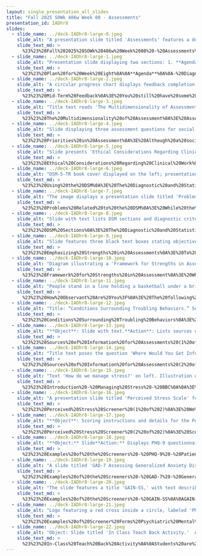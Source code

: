 ```yaml
---
layout: single_presentation_all_slides
title: "Fall 2025 SOWk 486w Week 08 - Assessments"
presentation_id: IADhr8
slides:
  - slide_name: ../deck-IADhr8-large-0.jpeg
    slide_alt: "A presentation slide titled 'Assessments' features a description: 'gathering information and formulating it into a coherent picture of the client and his or her circumstances.' Author: Jacob Campbell, Ph.D. LICSW, Heritage University, Fall 2025 SOWK 486w."
    slide_text_md: >
      %23%23%20Fall%202025%20SOWk%20486w%20Week%2008%20-%20Assessments%0A%0Atitle:%20Fall%202025%20SOWk%20486w%20Week%2008%20-%20Assessments%0Adate:%202025-10-13%2023:06:11%0Alocation:%20Heritage%20University%0Atags:%0A%20%20-%20Heritage%20University%0A%20%20-%20BASW%20Program%0A%20%20-%20SOWK%20486w%0Apresentation_video:%20%3E%0A%20%20%22%22%0Adescription:%20%3E%0A%0AWeeks%20eight%20and%20nine%20are%20both%20about%20how%20social%20workers%20conduct%20assessments.%20After%20we%20have%20started%20building%20relationships%20with%20our%20clients,%20and%20before%20we%20can%20find%20ways%20to%20support%20them,%20we%20must%20understand%20the%20real%20problem.%20We%20will%20be%20looking%20at%20how%20we%20do%20assessments.%20We%20will%20review%20examples%20of%20screening%20tools,%20talk%20about%20the%20DSM-5%20and%20its%20uses.%20Students%20will%20also%20engage%20in%20their%20student%20teach%20back%20activity.%20Class%20time%20will%20be%20cut%20in%20about%20half,%20as%20I%20have%20to%20travel%20to%20Vancouver%20for%20a%20conference%20after%20the%20session.%20The%20agenda%20for%20class%20includes:%0A%0A-%20Diagnostic%20Assessments%0A-%20Assessing%20for%20client%20needs%0A-%20Screening%20Tools%0A-%20Teach%20Back%20Activities%0A%0ALearning%20objectives%20this%20week%20include:%0A%0A-%20Identify%20ethical%20and%20professional%20considerations%20when%20using%20diagnostic%20tools%20and%20clinical%20terminology%20as%20BSW-level%20practitioners.%20%20%0A-%20Apply%20strengths-based%20and%20person-in-environment%20frameworks%20to%20assessment%20practices.%20%20%0A-%20Evaluate%20common%20screening%20tools%20for%20their%20relevance%20and%20utility%20in%20social%20work%20practice.%0A%0A
  - slide_name: ../deck-IADhr8-large-1.jpeg
    slide_alt: "Presentation slide displaying two sections: 1. **Agenda**:    - Topics: Diagnostic Assessments, Assessing for client needs, Screening Tools, Teach Back Activities.2. **Learning Objectives**:   - Identify ethical considerations for diagnostic tools.   - Apply strengths-based frameworks.   - Evaluate screening tools’ relevance. Footer text: 'Jacob Campbell, Ph.D. LICSW, Heritage University, Fall 2025 SOWK 486w.'"
    slide_text_md: >
      %23%23%20Plan%20for%20Week%20Eight%0A%0A**Agenda**%0A%0A-%20Diagnostic%20Assessments%0A-%20Assessing%20for%20client%20needs%0A-%20Screening%20Tools%0A-%20Teach%20Back%20Activities%0A%0A**Learning%20Objectives**%0A%0A-%20Identify%20ethical%20and%20professional%20considerations%20when%20using%20diagnostic%20tools%20and%20clinical%20terminology%20as%20BSW-level%20practitioners.%20%20%0A-%20Apply%20strengths-based%20and%20person-in-environment%20frameworks%20to%20assessment%20practices.%20%20%0A-%20Evaluate%20common%20screening%20tools%20for%20their%20relevance%20and%20utility%20in%20social%20work%20practice.%0A%0A
  - slide_name: ../deck-IADhr8-large-2.jpeg
    slide_alt: "A circular progress chart displays feedback completion status. Two segments are completed, sixteen remain. Header reads 'Mid-Term Feedback,' urging submission. Footer includes presenter details and course information."
    slide_text_md: >
      %23%23%20Mid-Term%20Feedback%0A%3E%20You%20still%20have%20some%20time,%20but%20I'd%20really%20like%20the%20feedback.%0A%0A2%20have%20completed%20it%0A16%20haven't%20completed%20it%20so%20far...%0A%0A
  - slide_name: ../deck-IADhr8-large-3.jpeg
    slide_alt: "Title text reads 'The Multidimensionality of Assessment.' The slide features a three-tiered list: 'Complex Interplay,' 'Complex Social Institutions,' 'Person's Functioning.' On the right, an image of an intricate, sprawling labyrinth under a dark sky. Jacob Campbell, Ph.D. LICSW  Heritage University  Fall 2025 SOWK 486w  (Hepworth et al., 2017)"
    slide_text_md: >
      %23%23%20The%20Multidimensionality%20of%20Assessment%0A%3E%20Assessments%20give%20a%20social%20worker%20the%20ability%20to%20%22gathering%20information%20and%20formulating%20it%20into%20a%20coherent%20picture%20of%20the%20client%20and%20his%20or%20her%20circumstances%22%20(p.%20187)%0A%0A%3E%20When%20we%20are%20thinking%20about%20assessments,%20we%20generally%20think%20about%20them%20as%20being%20multidimensional.%0A%0A*%20__Complex%20Interplay__:%20Human%20problems,%20even%20those%20that%20appear%20to%20be%20simple%20at%20first%20glance--often%20involve%20a%20complex%20interplay%20of%20many%20factors.%0A%20%20%20%20-%20Rarely%20do%20sources%20of%20problems%20reside%20solely%20within%20an%20individual%20or%20within%20that%20individual's%20environment.%0A*%20__Complex%20Social%20Institutions__:%20The%20multidimensionality%20of%20human%20problems%20is%20a%20consequence%20of%20the%20fact%20that%20human%20beings%20are%20social%20creatures%20who%20depend%20both%20on%20other%20human%20beings%20and%20on%20complex%20social%20institutions%20to%20meet%20their%20needs.%0A*%20__%20Person's%20functioning__:%20Assessing%20the%20functioning%20of%20an%20individual%20entails%20evaluating%20various%20aspects%20of%20that%20person's%20functioning.%0A%0A(Hepworth%20et%20al.,%202017)%0A%0A
  - slide_name: ../deck-IADhr8-large-4.jpeg
    slide_alt: "Slide displaying three assessment questions for social work: addressing client goals, legal mandates, and health/safety concerns. Context: Heritage University, Fall 2025 SOWK 486w, Jacob Campbell, Ph.D. LICSWA."
    slide_text_md: >
      %23%23%20Priorities%20in%20Assessment%0A%3E%20Although%20a%20social%20worker's%20assessment%20will%20be%20guided%20by%20the%20setting%20in%20which%20the%20assessment%20is%20conducted,%20certain%20priorities%20in%20assessment%20influence%20all%20social%20work%20settings.%0A%0AInitially,%20three%20questions%20should%20be%20assessed%20in%20all%20situations:%0A%0A-%20What%20does%20the%20client%20see%20as%20his%20or%20her%20primary%20concerns%20or%20goals%3F%0A-%20What%20(if%20any)%20current%20or%20impending%20legal%20mandates%20must%20the%20client%20and%20social%20worker%20consider%3F%0A-%20What%20(if%20any)%20potentially%20serious%20health%20or%20safety%20concerns%20might%20require%20the%20social%20worker's%20and%20client's%20attention%3F%0A%0A(Hepworth%20et%20al.,%202023)%0A%0A%0A
  - slide_name: ../deck-IADhr8-large-5.jpeg
    slide_alt: "Slide presents 'Ethical Considerations Regarding Clinical Work.' Mentions: 'Who gives diagnoses?' and 'Students roles in understanding clinical practice.' Shows 'DSM-5-TR' cover. Instructor: Jacob Campbell, Ph.D., LICSW. Heritage University. Course: Fall 2025 SOWK 486w."
    slide_text_md: >
      %23%23%20Ethical%20Considerations%20Regarding%20Clinical%20Work%0A%3E%20As%20students,%20and%20especially%20BA%20social%20work%20students,%20we%20want%20to%20discuss%20a%20little%20bit%20of%20the%20limitations%20of%20this.%20It%20should%20be%20self%20evident,%20but...%0A%0A-%20Who%20gives%20diagnoses%3F%0A%0A%5BWhole%20Class%20Activity:%20Discussion%5D%20Who%20general%20gives%20diagnoses%3F%20(think%20about%20autism%20and%20who%20general%20ascribe%20those%20diagnoses)%0A%0AStudents%20role%20in%20understanding%20clinical%20practice%0A%0A-%20It's%20about%20have%20a%20common%20language%0A-%20In%20reading%20reports%0A-%20Introduction%20to%20clinical%20terminology%0A%0A%0A
  - slide_name: ../deck-IADhr8-large-6.jpeg
    slide_alt: "DSM-5-TR book cover displayed on the left; presentation text on the right lists 'Using the DSM: The Major Reasons,' including common language, billing, and research."
    slide_text_md: >
      %23%23%20Using%20the%20DSM%0A%3E%20The%20Diagnostic%20and%20Statistical%20Manual%20of%20Mental%20Disorders%20is%20a%20collection%20of%20diagnoses%20of%20mental%20disordered%20accompanied%20by%20the%20typical%20behaviors%20and%20symptoms%20you%20might%20see%20in%20a%20particular%20diagnosis.%0A%0A%5BDiscussion%5D%20How%20much%20do%20you%20know%20about%20the%20DSM%3F%0A%0A%5BDiscussion%5D%20What%20is%20the%20purpose%20of%20the%20DSM%0A%0A--%3E%20Click%0A%0A-%20Common%20language%0A-%20Billing%0A-%20Research%0A%0A
  - slide_name: ../deck-IADhr8-large-7.jpeg
    slide_alt: "The image displays a presentation slide titled 'Problems With the DSM,' listing issues: not strengths-based, possible loss of personal freedom, lifelong labeling, variance of diagnoses among professionals. Context: A university lecture."
    slide_text_md: >
      %23%23%20Problems%20Related%20to%20the%20DSM%0A%3E%20While%20the%20DSM%20is%20prolific%20and%20used%20everywhere,%20there%20are%20some%20problems%20that%20are%20related%20to%20the%20DSM%3F%0A%0A%5BDiscussion%5D%20What%20are%20some%20of%20the%20problems%20people%20have%20with%20use%20of%20a%20medical%20model%20for%20diagnoses%0A%0A-%20Not%20strengths%20based%20(Graybeal,%202001)%0A-%20Possible%20loss%20of%20personal%20freedom%20(recommendations%20of%20specific%20treatments)%0A-%20Lifelong%20labeling%0A-%20Variance%20of%20diagnoses%20among%20professionals%20(other%20citation)%0A%0A%3Cdiv%20style%3D%22margin:%200%200%200%202em;%20text-indent:%20-2em;%22%20markdown%3D%221%22%3E%0A%0AGraybeal,%20C.%20(2001).%20%5BStrengths-based%20social%20work%20assessment:%20Transforming%20the%20dominant%20paradigm%5D(https://citeseerx.ist.psu.edu/viewdoc/download%3Fdoi%3D10.1.1.467.2933%26rep%3Drep1%26type%3Dpdf).%20_Families%20in%20Society:%20The%20Journal%20of%20Contemporary%20Social%20Services,%2082_(3),%20233-242.%20%3Chttps://doi.org/10.1606/1044-3894.236%3E%0A%0AShackle,%20E.%20M.%20(1985).%20%5BPsychiatric%20diagnosis%20as%20an%20ethical%20problem%5D(https://www.ncbi.nlm.nih.gov/pmc/articles/PMC1375175/).%20_Journal%20of%20Medical%20Ethics,%2011_(9),%20132-134.%20%3Chttps://doi.org/10.1136/jme.11.3.132%3E%0A%0A%3C/div%3E%0A%0A
  - slide_name: ../deck-IADhr8-large-8.jpeg
    slide_alt: "Slide with text lists DSM sections and diagnostic criteria, including features, prevalence, risk factors, and comorbidity. Additional notes cite Jacob Campbell, Ph.D. LICSW, Heritage University, Fall 2025 SOWK 486w, and the American Psychiatric Association (2022)."
    slide_text_md: >
      %23%23%20DSM%20Sections%0A%3E%20The%20Diagnostic%20and%20Statistical%20Manual,%20Fifth%20Edition%20(DSM-5)%20is%20an%20important%20tool%20for%20understanding%20and%20formulating%20mental%20and%20emotional%20disorders%20(American%20Psychiatric%20Association,%202013b).%0A%0AFor%20each%20disorder,%20the%20manual%20uses%20a%20standardized%20format%20to%20present%20relevant%20information.%20The%20sections%20contain:%0A%0A-%20**Diagnostic%20Criteria**:%20The%20specific%20list%20of%20symptoms%20and%20conditions%20required%20for%20diagnosis,%20including%20duration%20and%20exclusion%20criteria.%0A-%20**Diagnostic%20Features**:%20A%20narrative%20description%20of%20core%20features%20that%20define%20the%20disorder%20and%20help%20differentiate%20it%20from%20others.%0A-%20**Associated%20Features**:%20Common%20but%20non-essential%20symptoms,%20behaviors,%20or%20conditions%20that%20often%20accompany%20the%20disorder.%0A-%20**Prevalence**:%20:%20Information%20on%20how%20common%20the%20disorder%20is%20in%20the%20general%20population%20and/or%20specific%20subgroups.%0A-%20**Development%20and%20Course**:%20Typical%20age%20of%20onset,%20how%20the%20disorder%20progresses%20over%20time,%20and%20lifespan%20considerations.%0A-%20**Risk%20and%20Prognostic%20Factors**:%20Factors%20that%20increase%20the%20likelihood%20of%20developing%20a%20disorder%20or%20influence%20its%20course%20and%20outcome.%20Divided%20into:%20%0A%20%20%20%20*%20__Temperamental__:%20Individual%20personality%20traits%20or%20emotional%20tendencies%20that%20predispose%20someone%20to%20a%20disorder%0A%20%20%20%20*%20__Environmental__:%20External%20life%20events%20or%20conditions%E2%80%94like%20trauma,%20stress,%20or%20upbringing%E2%80%94that%20affect%20risk%20or%20progression.%0A%20%20%20%20*%20__Genetic%20and%20Physiological__:%20Inherited%20or%20biological%20traits%20that%20influence%20vulnerability%20to%20the%20disorder.%0A%20%20%20%20*%20__Course%20Modifiers__:%20Factors%20that%20change%20the%20severity,%20persistence,%20or%20expression%20of%20the%20disorder%20once%20it%20has%20developed.%0A-%20**Culture-Related%20Diagnostic%20Issues**:%20How%20cultural%20context%20may%20influence%20the%20presentation,%20interpretation,%20or%20stigma%20of%20symptoms.%0A-%20**Sex%20and%20Gender-Related%20Diagnostic%20Issues**:%20Differences%20in%20prevalence,%20presentation,%20or%20course%20across%20genders.%0A-%20Association%20with%20Suicidal%20thoughts%20or%20Behaviors:%20Information%20about%20elevated%20risk%20and%20considerations%20for%20safety%20assessment.%0A-%20**Functional%20Consequences%20of%20the%20Disorder**:%20The%20impact%20of%20the%20disorder%20on%20a%20person's%20daily%20life,%20work,%20relationships,%20etc.%0A-%20**Differential%20Diagnosis**:%20Other%20disorders%20or%20conditions%20that%20should%20be%20ruled%20out%20before%20making%20the%20diagnosis.%0A-%20**Comorbidity**:%20Other%20disorders%20that%20commonly%20co-occur%20with%20the%20diagnosis.%0A%0ASome%20Entries%20include%20other%20information%20such%20as%20specifiers%20(e.g.,%20severity,%20subtype,%20course),%20recording%20procedures,%20changes%20from%20DSM-IV,%20and%20ICD-10-CM%20Codes%0A%0A%3Cdiv%20style%3D%22text-align:%20center%22%20markdown%3D%221%22%3E%0AReference%0A%3C/div%3E%0A%3Cdiv%20style%3D%22margin:%200%200%200%202em;%20text-indent:%20-2em;%22%20markdown%3D%221%22%3E%0A%0AAmerican%20Psychiatric%20Association.%20(2022).%20_Diagnostic%20and%20statistical%20manual%20of%20mental%20disorders:%20DSM-5-TR_%20(5th%20ed.).%20American%20Psychiatric%20Association.%0A%0A%3C/div%3E%0A%0A
  - slide_name: ../deck-IADhr8-large-9.jpeg
    slide_alt: "Slide features three black text boxes stating objectives: 'Give pre-eminence to the client’s understanding of the facts,' 'Discover what the client wants,' 'Assess personal and environmental strengths on multiple levels.' The title is 'Emphasizing Strengths in Assessments.' Context includes attributions and university course details at the bottom."
    slide_text_md: >
      %23%23%20Emphasizing%20Strengths%20in%20Assessments%0A%3E%20To%20emphasize%20strengths%20and%20empowerment%20in%20the%20assessment%20process,%20Cowger%20(1994)%20as%20cited%20in%20the%20textbook%20made%20three%20suggestions%20to%20social%20workers:%0A%0A-%20Give%20pre-eminence%20to%20the%20client%E2%80%99s%20understanding%20of%20the%20facts%0A-%20Discover%20what%20the%20client%20wants%0A-%20Assess%20personal%20and%20environmental%20strengths%20on%20multiple%20levels%0A%0A%3Cdiv%20style%3D%22text-align:%20center%22%20markdown%3D%221%22%3E%0AReference%0A%3C/div%3E%0A%3Cdiv%20style%3D%22margin:%200%200%200%202em;%20text-indent:%20-2em;%22%20markdown%3D%221%22%3E%0A%0ACowger,%20C.%20D.%20(1994).%20Assessing%20client%20strengths:%20Clinical%20assessment%20for%20client%20empowerment.%20_Social%20Work,%2039_(3),%20262-268.%20%3Chttps://doi.org/10.1093/sw/39.3.262%3E%0A%0A%3C/div%3E%0A%0A
  - slide_name: ../deck-IADhr8-large-10.jpeg
    slide_alt: "Diagram illustrating a 'Framework for Strengths in Assessment' with a four-quadrant model. Top: 'Strengths or Resources,' Bottom: 'Deficit, Obstacle, or Challenges,' Left: 'Individual or Personal Factors,' Right: 'Environmental Factors (family, community).'"
    slide_text_md: >
      %23%23%20Framework%20for%20Strengths%20in%20Assessment%0A%3E%20When%20we%20are%20engaging%20in%20assessment,%20there%20are%20four%20quadrants%20we%20might%20be%20looking%20towards.%0A%0A-%20Strengths%20or%20Resources%0AVs.%0A-%20Deficit,%20Obstacle,%20or%20Challenges%0A%0AAnd%0A%0A-%20Environmental%20factors%20(family,%20community)%0AVs.%0A-%20Individual%20or%20personal%20factors%0A%0A%3Cdiv%20style%3D%22text-align:%20center%22%20markdown%3D%221%22%3E%0AReference%0A%3C/div%3E%0A%3Cdiv%20style%3D%22margin:%200%200%200%202em;%20text-indent:%20-2em;%22%20markdown%3D%221%22%3E%0A%0ASaleebey,%20D.%20(2009)%20The%20strengths%20perspective%20in%20social%20work%20practice%20(2nd%20ed.)%20Pearson%20Education%20inc:%20Upper%20Saddle%20River%20New%20Jersey%0A%0A%3C/div%3E%0A%0A
  - slide_name: ../deck-IADhr8-large-11.jpeg
    slide_alt: "People stand in a line holding a basketball under a bridge. Overlay text asks, 'How many passes does the team in white make?' Additional text includes: 'How Observant Are You?' with a video link and credited to Jacob Campbell, Ph.D., LICSW, Heritage University, Fall 2025 SOWK 486w."
    slide_text_md: >
      %23%23%20How%20Observant%20Are%20You%3F%0A%3E%20The%20following%20is%20a%20short%20video.%20So,%20you%20all%20have%20at%20least%20gotten%20your%20AA.%20I%20want%20to%20do%20a%20short%20little%20test%20to%20see%20how%20well%20you%20can%20count.%20We%20are%20going%20to%20watch%20a%20short%20movie%20clip%20of%20two%20teams%20(a%20black%20one%20and%20a%20white%20one)%20passing%20the%20ball.%20Make%20sure%20that%20you%20keep%20an%20accurate%20count!%0A%0A%3E%20%5BActivity%5D%20Watch%20the%20video%20clip%0A%0A%3E%20%5BDiscussion%5D%20How%20many%20did%20you%20count%3F%20How%20many%20of%20you%20noticed%20the%20gorilla%20moon%20walking%20through%20the%20background%3F%0A%0A%3E%20Context%20is%20important%20when%20we%20think%20about%20our%20clients%20situations.%0A%0A%3Cdiv%20style%3D%22margin:%200%200%200%202em;%20text-indent:%20-2em;%22%20markdown%3D%221%22%3E%0A%0ADo%20The%20Test.%20(2008).%20Test%20your%20Awareness:%20Do%20the%20test%20%5BVideo%5D.%20_YouTube_.%20%3Chttps://youtu.be/Ahg6qcgoay4%3E%0A%0A%3C/div%3E%0A%0A%0A
  - slide_name: ../deck-IADhr8-large-12.jpeg
    slide_alt: "Title: “Conditions Surrounding Troubling Behaviors.” Seven labeled ovals (Social, Physiological, Consequences, Reinforcement, When, Where, Duration) surround a central black oval titled 'Troubling Behavior.” Footer: 'Jacob Campbell, Ph.D. LICSW, Heritage University, Fall 2025 SOWK 486w.”"
    slide_text_md: >
      %23%23%20Conditions%20Surrounding%20Troubling%20Behaviors%0A%3E%20Assessment%20focuses%20on%20the%20conditions%20surrounding%20troubling%20behaviors,%20the%20conditions%20that%20reinforce%20the%20behavior,%20and%20the%20consequences%20and%20secondary%20gains%20that%20might%20result.%20Questions%20to%20address%20this%20sequence%20include:%0A%0A-%20**When**:%20When%20do%20you%20experience%20the%20behavior%3F%0A-%20**Where**:%20Where%20do%20you%20experience%20the%20behavior%3F%0A-%20**Duration**:%20How%20long%20does%20the%20behavior%20usually%20last%3F%0A-%20**Consequences**:%20What%20happens%20immediately%20after%20the%20behavior%20occurs%3F%0A-%20**Physiological**:%20What%20bodily%20reactions%20do%20you%20experience%20with%20the%20behavior%3F%0A-%20**Social**:%20What%20do%20the%20people%20around%20you%20usually%20do%20when%20the%20behavior%20is%20happening%3F%0A-%20**Reinforcement**:%20What%20happened%20after%20the%20behavior%20that%20was%20pleasant%3F%0A%0ASchool%20Context:%20ABC%20Data%20to%20Build%20an%20FBA,%20so%20there%20can%20be%20a%20BIP%3F%0A%0A
  - slide_name: ../deck-IADhr8-large-13.jpeg
    slide_alt: "**Object**: Slide with text.**Action**: Lists sources of information.**Context**: From a social work assessment presentation.**Text**: - **Sources of Information in Assessments**  - **Information provided by the client**: Background sheets, interviews, self-monitoring.  - **Social workers personal experiences with the client**: Observations, interactions, experiences.  - **Collateral information, Tests or assessment instruments**.- **Questions**: Advantages and limitations of information sources, typical sources in field settings, useful sources.- **Details**: Jacob Campbell, Ph.D. LICSW, Heritage University, Fall 2025 SOWK 486w."
    slide_text_md: >
      %23%23%20Sources%20of%20Information%20for%20Assessments%20(1%20of%202)%0A%3E%20Numerous%20sources%20of%20information%20can%20be%20used%20individually%20or%20in%20combination.%20The%20following%20are%20the%20most%20common:%0A%0A-%20Information%20provided%20by%20the%20client%0A%20%20%20%20*%20Background%20sheets%20or%20other%20intake%20forms%20the%20clients%20complete%0A%20%20%20%20*%20Interviews%20with%20clients%20(e.g.,%20explanation,%20history,%20and%20views%20about%20the%20problem,%20significant%20contributing%20events)%0A%20%20%20%20*%20Client%20self-monitoring%20(e.g.,%20keeping%20a%20journal%20of%20anxious%20thoughts)%0A-%20Collateral%20information%20(e.g.,%20relatives,%20friends,%20physicians,%20teachers,%20employers,%20and%20other%20professionals)%0A-%20Tests%20or%20assessment%20instruments%0A-%20Social%20workers%20personal%20experiences%20with%20the%20client%0A%20%20%20%20*%20Direct%20observation%20of%20clients'%20nonverbal%20behavior%0A%20%20%20%20*%20Direct%20observation%20of%20interactions%20between%20partners,%20family%20members,%20and%20group%20members%0A%20%20%20%20*%20Personal%20experiences%20of%20the%20social%20worker%20based%20on%20direct%20client%20interactions%0A%0A%3E%20%5BSmall%20Group%20Activity%5D%20Talk%20with%20a%20partner%20about:%0A%3E%20What%20are%20the%20advantages%20and%20limitations%20of%20each%20of%20the%20sources%20of%20information%20for%20assessment%3F%20What%20sources%20are%20typically%20used%20in%20their%20field%20settings%3F%20What%20other%20information%20sources%20would%20be%20useful%3F%20Why%20are%20useful%20sources%20not%20used%3F%0A%3E%20Share%20back%20answers%20with%20whole%20group%0A%0A
  - slide_name: ../deck-IADhr8-large-14.jpeg
    slide_alt: "Title text poses the question 'Where Would You Get Information', focusing on assessing various populations. Silhouettes depict a child acting out, a middle-aged man with job losses, a 17-year-old seeking custody, and an elderly woman with competence in question. Additional text: 'Jacob Campbell, Ph.D. LICSW', 'Heritage University', 'Fall 2025 SOWK 486w'."
    slide_text_md: >
      %23%23%20Sources%20of%20Information%20for%20Assessments%20(2%20of%202)%0A%3E%20Where%20Would%20You%20Get%20Information:%20Assessing%20Various%20Populations%0A%0Awhat%20sources%20of%20data%20would%20be%20useful%20in%20helping%20them%20to%20understand%20the%20problem.%20Would%20the%20focus%20or%20data%20need%20to%20be%20changed%20depending%20on%20the%20role%20of%20the%20social%20worker%20involved%20or%20the%20auspices%20where%20the%20assessment%20was%20being%20done%20(school%20vs.%20child%20guidance%20clinic;%20vocational%20rehabilitation%20vs.%20mental%20health%20center,%20etc.)%3F%0A%0A-%20a%20child%20acting%20out%20in%20the%20classroom%0A-%20a%20middle-aged%20man%20with%20a%20history%20of%20job%20losses%0A-%20a%2017-year-old%20who%20is%20seeking%20custody%20of%20younger%20siblings%0A-%20an%20elderly%20woman%20whose%20competence%20is%20in%20question%0A%0A
  - slide_name: ../deck-IADhr8-large-15.jpeg
    slide_alt: "Text 'How do we manage stress?' on left. Illustration of a sweating, concerned face on right with 'STRESS' in bold white letters. Includes a BBC video link. Context: presentation slide."
    slide_text_md: >
      %23%23%20Introduction%20-%20Managing%20Stress%20-%20BBC%0A%0A%3E%20College%20and%20life%20is%20stressful.%20The%20following%20is%20a%20short%20video%20clip%20about%20managing%20stress%20by%20the%20BBC.%0A%0A%5BWhole%20Class%20Activity%5D%20Watch%20video%20clip%0A%0A%3Cdiv%20style%3D%22margin:%200%200%200%202em;%20text-indent:%20-2em;%22%20markdown%3D%221%22%3E%0A%0ABBC.%20(2010).%20Managing%20stress%20-%20Brainsmart%20-%20BBC%20%5BVideo%5D.%20_YouTube_.%20%3Chttps://youtu.be/hnpQrMqDoqE%3E%0A%0A%3C/div%3E%0A%0A
  - slide_name: ../deck-IADhr8-large-16.jpeg
    slide_alt: "A presentation slide titled 'Perceived Stress Scale' featuring a survey with ten questions about stress experiences, offering response options from 0 (never) to 4 (very often). It credits Jacob Campbell, Ph.D., LICSW, from Heritage University, Fall 2025 SOWK 486w."
    slide_text_md: >
      %23%23%20Perceived%20Stress%20Screener%20(1%20of%202)%0A%3E%20We%20are%20going%20to%20talk%20some%20about%20screening%20tools.%20The%20Global%20Measure%20of%20Perceived%20Stress,%20original%20published%20by%20Cohen%20et%20al.%20in%201983,%20is%20a%20tool.%20I%20didn't%20want%20to%20choose%20a%20tool%20that%20would%20be%20too%20intrusive%20and%20that%20might%20still%20be%20useful.%20In%20class,%20I've%20generally%20printed%20and%20had%20students%20complete%20about%20five%20different%20screeners%20to%20see%20how%20each%20of%20them%20work.%20Today%20we%20will%20just%20do%20this%20one.%0A%0A%5BWhole%20Class%20Activity%5D%20Write%20on%20a%20sheet%20of%20paper%20your%20rating%20for%20each%20of%20the%20numbers%20(make%20sure%20to%20number%20your%20answer)%0A%0A1.%20In%20the%20last%20month,%20how%20often%20have%20you%20been%20upset%20because%20of%20something%20that%20happened%20unexpectedly%3F%0A2.%20In%20the%20last%20month,%20how%20often%20have%20you%20felt%20that%20you%20were%20unable%20to%20control%20the%20important%20things%20in%20your%20life%3F%0A3.%20In%20the%20last%20month,%20how%20often%20have%20you%20felt%20nervous%20and%20stressed%3F%0A4.%20In%20the%20last%20month,%20how%20often%20have%20you%20felt%20confident%20about%20your%20ability%20to%20handle%20your%20personal%20problems%3F%0A5.%20In%20the%20last%20month,%20how%20often%20have%20you%20felt%20that%20things%20were%20going%20your%20way%3F%0A6.%20In%20the%20last%20month,%20how%20often%20have%20you%20found%20that%20you%20could%20not%20cope%20with%20all%20the%20things%20that%20you%20had%20to%20do%3F%0A7.%20In%20the%20last%20month,%20how%20often%20have%20you%20been%20able%20to%20control%20irritations%20in%20your%20life%3F%0A8.%20In%20the%20last%20month,%20how%20often%20have%20you%20felt%20that%20you%20were%20on%20top%20of%20things%3F%0A9.%20In%20the%20last%20month,%20how%20often%20have%20you%20been%20angered%20because%20of%20things%20that%20happened%20that%20were%20outside%20of%20your%20control%3F%0A10.%20In%20the%20last%20month,%20how%20often%20have%20you%20felt%20difficulties%20were%20piling%20up%20so%20high%20that%20you%20could%20not%20overcome%20them%3F%0A%0AFor%20each%20question%20choose%20from%20the%20following%20alternatives:%0A0%20-%20never%201%20-%20almost%20never%202%20-%20sometimes%203%20-%20fairly%20often%204%20-%20very%20often%0A%0AExample%20taken%20from%20the%20New%20Hampshire%20Department%20of%20Employee%20Assistance%20Programs:%20%0Ahttps://das.nh.gov/wellness/Docs/Percieved%2520Stress%2520Scale.pdf%0A%0A%3Cdiv%20style%3D%22margin:%200%200%200%202em;%20text-indent:%20-2em;%22%20markdown%3D%221%22%3E%0A%0ACohen,%20S.,%20Kamarck,%20T.,%20%26%20Mermelstein,%20R.%20(1983).%20A%20Global%20Measure%20of%20Perceived%20Stress.%20_Journal%20of%20Health%20and%20Social%20Behavior,%2024_(4),%20385.%20%3Chttps://doi.org/10.2307/2136404%3E%0A%0A%3C/div%3E%0A%0A
  - slide_name: ../deck-IADhr8-large-17.jpeg
    slide_alt: "**Object**: Scoring instructions and details for the Perceived Stress Scale (PSS).**Action**: Provides steps for reversing scores and calculating totals.**Context**: Includes stress score ranges (low, moderate, high) and emphasizes the importance of perception. Contains purple text box explaining significance. Presented by Jacob Campbell, Ph.D., LCSW at Heritage University for Fall 2025 SOWK 486w.### Text:1. Reverse your scores for questions 4, 5, 7, and 8. On these 4 questions, change the scores like this: 0 = 4, 1 = 3, 2 = 2, 3 = 1, 4 = 0.   2. Add up your scores for each item to get a total.- Scores from 0-13: low stress.- Scores from 14-26: moderate stress.- Scores from 27-40: high perceived stress.“The Perceived Stress Scale is interesting and important because your perception of what is happening in your life is most important... total score could put one of those individuals in the low stress category and the total score could put the second person in the high stress category.”"
    slide_text_md: >
      %23%23%20Perceived%20Stress%20Screener%20(2%20of%202)%0A%3E%20Score%20yourself%0A%0A1.%20Reverse%20your%20scores%20for%20questions%204,%205,%207,%20and%208.%20On%20these%204%20questions,%20change%20the%20scores%20like%20this:%200%20%3D%204,%201%20%3D%203,%202%20%3D%202,%203%20%3D%201,%204%20%3D%200.%0A2.%20Add%20up%20your%20scores%20for%20each%20item%20to%20get%20a%20total.%0A%0AIndividual%20scores%20on%20the%20PSS%20can%20range%20from%200%20to%2040%20with%20higher%20scores%20indicating%20higher%20perceived%20stress.%0A%0A-%20Scores%20ranging%20from%200-13%20would%20be%20considered%20low%20stress.%0A-%20Scores%20ranging%20from%2014-26%20would%20be%20considered%20moderate%20stress.%0A-%20Scores%20ranging%20from%2027-40%20would%20be%20considered%20high%20perceived%20stress.%0A%0AThe%20Perceived%20Stress%20Scale%20is%20interesting%20and%20important%20because%20your%20perception%20of%20what%20is%20happening%20in%20your%20life%20is%20most%20important.%20Consider%20the%20idea%20that%20two%20individuals%20could%20have%20the%20exact%20same%20events%20and%20experiences%20in%20their%20lives%20for%20the%20past%20month.%20Depending%20on%20their%20perception,%20total%20score%20could%20put%20one%20of%20those%20individuals%20in%20the%20low%20stress%20category%20and%20the%20total%20score%20could%20put%20the%20second%20person%20in%20the%20high%20stress%20category%0A%0A%5BSmall%20Group%20Activity%5D%20Students%20will%20be%20broken%20up%20into%20small%20groups%20to%20consider%20their%20scores%20for%20the%20Perceived%20Stress%20Screener%0A%0A-%20How%20accurate%20was%20your%20do%20you%20feel%20this%20was%0A-%20How%20is%20completing%20a%20screener%20useful%20for%20the%20worker%0A-%20How%20is%20completing%20a%20screener%20useful%20for%20the%20client%0A%0A%5BWhole%20Class%20Activity%5D%20Have%20discussion%20about%20how%20we%20can%20use%20screeners%20and%20why%20we%20might%20use%20them.%0A%0A
  - slide_name: ../deck-IADhr8-large-18.jpeg
    slide_alt: "**Object:** Slide**Action:** Displays PHQ-9 questionnaire information**Context:** Presentation slide with citation and form image. Text includes 'PHQ-9 Patient Depression Questionnaire' and citation to Kroenke et al. (2001) study from Journal of General Internal Medicine. Additional details about course and author are: Jacob Campbell, Ph.D. LICSW, Heritage University, Fall 2025 SOWK 486w."
    slide_text_md: >
      %23%23%20Examples%20of%20the%20Screeners%20-%20PHQ-9%20-%20Patient%20Depression%20Questionnaire%0A%0APHQ-9%20-%20Patient%20Depression%20Questionnaire%0A%0A%3Cdiv%20style%3D%22text-align:%20center%22%20markdown%3D%221%22%3E%0AReference%0A%3C/div%3E%0A%3Cdiv%20style%3D%22margin:%200%200%200%202em;%20text-indent:%20-2em;%22%20markdown%3D%221%22%3E%0A%0AKroenke,%20K.,%20Spitzer,%20R.%20L.,%20%26%20Williams,%20J.%20B.%20(2001).%20The%20PHQ-9:%20Validity%20of%20a%20brief%20depression%20severity%20measure.%20_Journal%20of%20General%20Internal%20Medicine,%2016_(9),%20606-613.%20%3Chttps://doi.org/10.1046/j.1525-1497.2001.016009606.x%3E%0A%0A%3C/div%3E%0A%0A
  - slide_name: ../deck-IADhr8-large-19.jpeg
    slide_alt: "A slide titled 'GAD-7 Assessing Generalized Anxiety Disorder' features a table with a seven-item questionnaire for assessing anxiety. Authors and reference details are also noted. Text includes:- Spitzer, R. L., Kroenke, K., Williams, J. B. W., & Löwe, B. (2006). A brief measure for assessing generalized anxiety disorder: The GAD-7. *Archives of Internal Medicine, 166*(10), 1092-1097. https://doi.org/10.1001/archinte.166.10.1092- Heritage University, Fall 2025 SOWK 486w- Jacob Campbell, Ph.D. LICSW"
    slide_text_md: >
      %23%23%20Examples%20of%20the%20Screeners%20-%20GAD-7%20-%20Generalized%20Anxiety%0A%0AGAD-7%20-%20Generalized%20Anxiety%0A%0A%3Cdiv%20style%3D%22margin:%200%200%200%202em;%20text-indent:%20-2em;%22%20markdown%3D%221%22%3E%0A%0ASpitzer,%20R.%20L.,%20Kroenke,%20K.,%20Williams,%20J.%20B.%20W.,%20%26%20L%C3%B6we,%20B.%20(2006).%20A%20brief%20measure%20for%20assessing%20generalized%20anxiety%20disorder:%20The%20GAD-7.%20_Archives%20of%20Internal%20Medicine,%20166_(10),%201092-1097.%20%3Chttps://doi.org/10.1001/archinte.166.10.1092%3E%0A%0A%3C/div%3E%0A%0A
  - slide_name: ../deck-IADhr8-large-20.jpeg
    slide_alt: "The slide features a title 'GAIN-SS,' with text describing a study on a diagnostic tool for disorders, alongside a detailed form. Includes authors, publication details, and a DOI link."
    slide_text_md: >
      %23%23%20Examples%20of%20the%20Screeners%20-%20GAIN-SS%0A%0AGAIN-SS%20-%20Internalizing,%20externalizing,%20and%20substance%20abuse.%0A%0A%3Cdiv%20style%3D%22margin:%200%200%200%202em;%20text-indent:%20-2em;%22%20markdown%3D%221%22%3E%0A%0ADennis,%20M.%20L.,%20Chan,%20Y.-F.,%20%26%20Funk,%20R.%20R.%20(2006).%20Development%20and%20validation%20of%20the%20GAIN%20short%20screener%20(GSS)%20for%20internalizing,%20externalizing%20and%20substance%20use%20disorders%20and%20crime/violence%20problems%20among%20adolescents%20and%20adults.%20_American%20Journal%20on%20Addictions,%2015_(s1),%2080-91.%20%3Chttps://doi.org/10.1080/10550490601006055%3E%0A%0A%3C/div%3E%0A%0A
  - slide_name: ../deck-IADhr8-large-21.jpeg
    slide_alt: "Logo featuring a red cross inside a circle, labeled 'PMHNP Psychiatric Mental Health Nurse Practitioner.' Below, a blue box reads 'Examples of Screener Forms.' Footer: Jacob Campbell, Ph.D. LICSW, Heritage University, Fall 2025 SOWK 486w."
    slide_text_md: >
      %23%23%20Examples%20of%20Screener%20Forms%20Psychiatric%20Mental%20Health%20Nurse%20Practitioner%0A%0AShow%20the%20various%20tools%20at%20%5BPMH-NP%5D(https://pmhealthnp.com/screening-tools/)%0A%0A
  - slide_name: ../deck-IADhr8-large-22.jpeg
    slide_alt: "Object: Slide titled 'In Class Teach Back Activity.'  Action: Lists assessment topics for student presentations.  Context: Accompanied by symbols for group discussion, demonstration, and next week's info; includes book reference and course details.Text: - 'Students are to develop a 5-10 minute short presentation teaching your peers about assessing the chosen area.'- Topics include biophysical, cognitive/perceptual, affective, behavioral, and environmental system functioning.- References: (Hepworth et al., 2023), Jacob Campbell, Ph.D. LICSW, Heritage University, Fall 2025 SOWK 486w."
    slide_text_md: >
      %23%23%20In-Class%20Teach%20Back%20Activity%0A%0AStudents%20are%20to%20prepare%20to%20share%20information%20and%20have%20a%20discussion%20with%20classmates%20about%20their%20selected%20area.%20Students%20may%20choose%20to%20create%20a%20presentation%20that%20can%20be%20completed%20during%20class.%20The%20goal%20is%20to%20help%20classmates%20know%20how%20to%20assess%20for%20the%20given%20topic%20and%20have%20a%20group%20discussion%20about%20the%20topic.%20%0A%0A-%20Assessing%20Cognitive/Perceptual%20Functioning%20(pp.%20168-172)%0A-%20Assessing%20Cognitive/Perceptual%20Functioning%20(pp.%20172-176)%0A-%20Assessing%20Affective%20Functioning%20(pp.%20176-180)%0A-%20Assessing%20Biophysical%20Functioning%20(pp.%20180-182)%0A-%20Assessing%20Environmental%20System%20(pp.%20182-186)%0A%0A-%3E%20Click%20you%20can%20email%20me%20slides%0A
---
```

